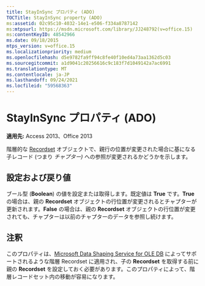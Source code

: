 ```yaml
---
title: StayInSync プロパティ (ADO)
TOCTitle: StayInSync property (ADO)
ms:assetid: 02c95c10-4032-14e1-e506-f334a8787142
ms:mtpsurl: https://msdn.microsoft.com/library/JJ248792(v=office.15)
ms:contentKeyID: 48542966
ms.date: 09/18/2015
mtps_version: v=office.15
ms.localizationpriority: medium
ms.openlocfilehash: d5e9782fa9ff94c8fe40f10ed4a73aa1362d5c03
ms.sourcegitcommit: a1d9041c20256616c9c183f7d1049142a7ac6991
ms.translationtype: MT
ms.contentlocale: ja-JP
ms.lasthandoff: 09/24/2021
ms.locfileid: "59568363"
---
```

# <a name="stayinsync-property-ado"></a>StayInSync プロパティ (ADO)


**適用先:** Access 2013、Office 2013

階層的な [Recordset](recordset-object-ado.md) オブジェクトで、親行の位置が変更された場合に基になる子レコード (つまり *チャプター)* への参照が変更されるかどうかを示します。

## <a name="settings-and-return-values"></a>設定および戻り値

ブール型 (**Boolean**) の値を設定または取得します。既定値は **True** です。**True** の場合は、親の **Recordset** オブジェクトの行位置が変更されるとチャプターが更新されます。**False** の場合は、親の **Recordset** オブジェクトの行位置が変更されても、チャプターは以前のチャプターのデータを参照し続けます。

## <a name="remarks"></a>注釈

このプロパティは、[Microsoft Data Shaping Service for OLE DB](microsoft-data-shaping-service-for-ole-db-ado-service-provider.md) によってサポートされるような階層 Recordset に適用され、子の **Recordset** を取得する前に親の **Recordset** を設定しておく必要があります。このプロパティによって、階層レコードセット内の移動が容易になります。


